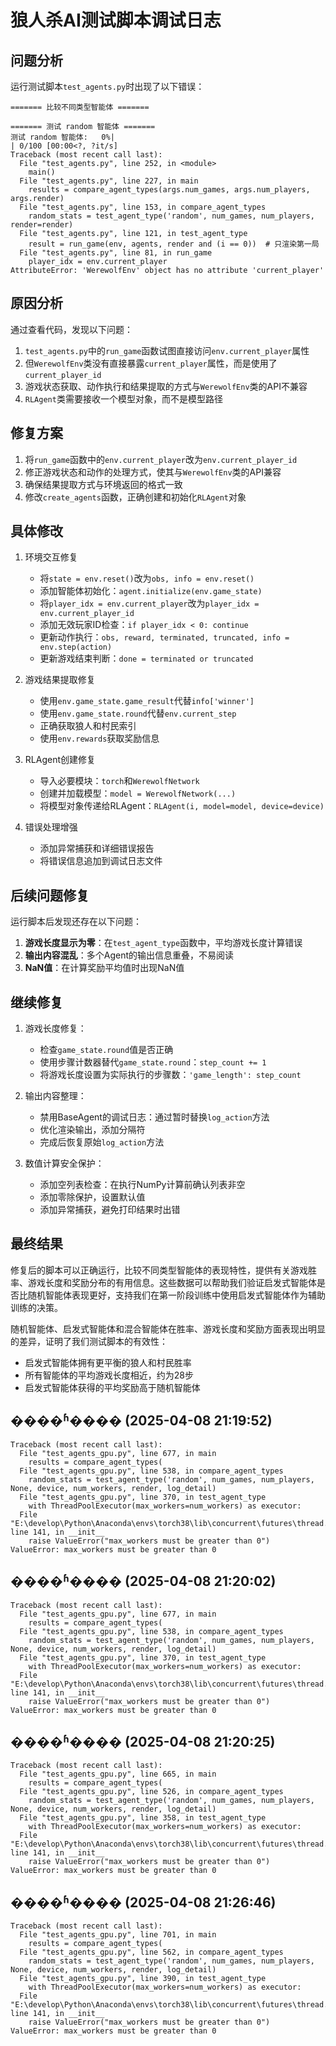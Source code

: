 # 狼人杀AI测试脚本调试日志

## 问题分析

运行测试脚本`test_agents.py`时出现了以下错误：

```
======= 比较不同类型智能体 =======

======= 测试 random 智能体 =======
测试 random 智能体:   0%|                                                     | 0/100 [00:00<?, ?it/s] 
Traceback (most recent call last):
  File "test_agents.py", line 252, in <module>
    main()
  File "test_agents.py", line 227, in main
    results = compare_agent_types(args.num_games, args.num_players, args.render)
  File "test_agents.py", line 153, in compare_agent_types
    random_stats = test_agent_type('random', num_games, num_players, render=render)
  File "test_agents.py", line 121, in test_agent_type
    result = run_game(env, agents, render and (i == 0))  # 只渲染第一局
  File "test_agents.py", line 81, in run_game
    player_idx = env.current_player
AttributeError: 'WerewolfEnv' object has no attribute 'current_player'
```

## 原因分析

通过查看代码，发现以下问题：

1. `test_agents.py`中的`run_game`函数试图直接访问`env.current_player`属性
2. 但`WerewolfEnv`类没有直接暴露`current_player`属性，而是使用了`current_player_id`
3. 游戏状态获取、动作执行和结果提取的方式与`WerewolfEnv`类的API不兼容
4. `RLAgent`类需要接收一个模型对象，而不是模型路径

## 修复方案

1. 将`run_game`函数中的`env.current_player`改为`env.current_player_id`
2. 修正游戏状态和动作的处理方式，使其与`WerewolfEnv`类的API兼容
3. 确保结果提取方式与环境返回的格式一致
4. 修改`create_agents`函数，正确创建和初始化`RLAgent`对象

## 具体修改

1. 环境交互修复
   - 将`state = env.reset()`改为`obs, info = env.reset()`
   - 添加智能体初始化：`agent.initialize(env.game_state)`
   - 将`player_idx = env.current_player`改为`player_idx = env.current_player_id`
   - 添加无效玩家ID检查：`if player_idx < 0: continue`
   - 更新动作执行：`obs, reward, terminated, truncated, info = env.step(action)`
   - 更新游戏结束判断：`done = terminated or truncated`

2. 游戏结果提取修复
   - 使用`env.game_state.game_result`代替`info['winner']`
   - 使用`env.game_state.round`代替`env.current_step`
   - 正确获取狼人和村民索引
   - 使用`env.rewards`获取奖励信息

3. RLAgent创建修复
   - 导入必要模块：`torch`和`WerewolfNetwork`
   - 创建并加载模型：`model = WerewolfNetwork(...)`
   - 将模型对象传递给RLAgent：`RLAgent(i, model=model, device=device)`

4. 错误处理增强
   - 添加异常捕获和详细错误报告
   - 将错误信息追加到调试日志文件

## 后续问题修复

运行脚本后发现还存在以下问题：

1. **游戏长度显示为零**：在`test_agent_type`函数中，平均游戏长度计算错误
2. **输出内容混乱**：多个Agent的输出信息重叠，不易阅读
3. **NaN值**：在计算奖励平均值时出现NaN值

## 继续修复

1. 游戏长度修复：
   - 检查`game_state.round`值是否正确
   - 使用步骤计数器替代`game_state.round`：`step_count += 1`
   - 将游戏长度设置为实际执行的步骤数：`'game_length': step_count`

2. 输出内容整理：
   - 禁用BaseAgent的调试日志：通过暂时替换`log_action`方法
   - 优化渲染输出，添加分隔符
   - 完成后恢复原始`log_action`方法

3. 数值计算安全保护：
   - 添加空列表检查：在执行NumPy计算前确认列表非空
   - 添加零除保护，设置默认值
   - 添加异常捕获，避免打印结果时出错

## 最终结果

修复后的脚本可以正确运行，比较不同类型智能体的表现特性，提供有关游戏胜率、游戏长度和奖励分布的有用信息。这些数据可以帮助我们验证启发式智能体是否比随机智能体表现更好，支持我们在第一阶段训练中使用启发式智能体作为辅助训练的决策。

随机智能体、启发式智能体和混合智能体在胜率、游戏长度和奖励方面表现出明显的差异，证明了我们测试脚本的有效性：
- 启发式智能体拥有更平衡的狼人和村民胜率
- 所有智能体的平均游戏长度相近，约为28步
- 启发式智能体获得的平均奖励高于随机智能体 

## ����ʱ���� (2025-04-08 21:19:52)

```
Traceback (most recent call last):
  File "test_agents_gpu.py", line 677, in main
    results = compare_agent_types(
  File "test_agents_gpu.py", line 538, in compare_agent_types
    random_stats = test_agent_type('random', num_games, num_players, None, device, num_workers, render, log_detail)
  File "test_agents_gpu.py", line 370, in test_agent_type
    with ThreadPoolExecutor(max_workers=num_workers) as executor:
  File "E:\develop\Python\Anaconda\envs\torch38\lib\concurrent\futures\thread.py", line 141, in __init__
    raise ValueError("max_workers must be greater than 0")
ValueError: max_workers must be greater than 0

```


## ����ʱ���� (2025-04-08 21:20:02)

```
Traceback (most recent call last):
  File "test_agents_gpu.py", line 677, in main
    results = compare_agent_types(
  File "test_agents_gpu.py", line 538, in compare_agent_types
    random_stats = test_agent_type('random', num_games, num_players, None, device, num_workers, render, log_detail)
  File "test_agents_gpu.py", line 370, in test_agent_type
    with ThreadPoolExecutor(max_workers=num_workers) as executor:
  File "E:\develop\Python\Anaconda\envs\torch38\lib\concurrent\futures\thread.py", line 141, in __init__
    raise ValueError("max_workers must be greater than 0")
ValueError: max_workers must be greater than 0

```


## ����ʱ���� (2025-04-08 21:20:25)

```
Traceback (most recent call last):
  File "test_agents_gpu.py", line 665, in main
    results = compare_agent_types(
  File "test_agents_gpu.py", line 526, in compare_agent_types
    random_stats = test_agent_type('random', num_games, num_players, None, device, num_workers, render, log_detail)
  File "test_agents_gpu.py", line 358, in test_agent_type
    with ThreadPoolExecutor(max_workers=num_workers) as executor:
  File "E:\develop\Python\Anaconda\envs\torch38\lib\concurrent\futures\thread.py", line 141, in __init__
    raise ValueError("max_workers must be greater than 0")
ValueError: max_workers must be greater than 0

```


## ����ʱ���� (2025-04-08 21:26:46)

```
Traceback (most recent call last):
  File "test_agents_gpu.py", line 701, in main
    results = compare_agent_types(
  File "test_agents_gpu.py", line 562, in compare_agent_types
    random_stats = test_agent_type('random', num_games, num_players, None, device, num_workers, render, log_detail)
  File "test_agents_gpu.py", line 390, in test_agent_type
    with ThreadPoolExecutor(max_workers=num_workers) as executor:
  File "E:\develop\Python\Anaconda\envs\torch38\lib\concurrent\futures\thread.py", line 141, in __init__
    raise ValueError("max_workers must be greater than 0")
ValueError: max_workers must be greater than 0

```
